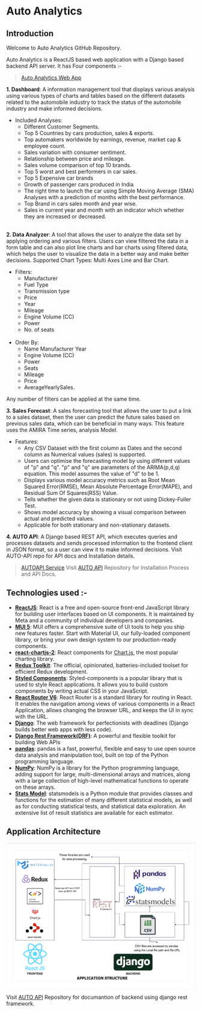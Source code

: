 # **Auto Analytics**


## **Introduction**

Welcome to Auto Analytics GitHub Repository.

Auto Analytics is a ReactJS based web application with a Django based backend API server. It has Four components :-

> [Auto Analytics Web App](https://autoanalytics.vercel.app)

**1. Dashboard**: A information management tool that displays various analysis using various types of charts and tables based on the different datasets related to the automobile industry to track the status of the automobile industry and make informed decisions.
*	Included Analyses:
    * Different Customer Segments.
	* Top 5 Countries by cars production, sales & exports.
	* Top automakers worldwide by earnings, revenue, market cap & employee count.
	* Sales variation with consumer sentiment.
	* Relationship between price and mileage.
	* Sales volume comparison of top 10 brands.
	* Top 5 worst and best performers in car sales.
	* Top 5 Expensive car brands
	* Growth of passenger cars produced in India
	* The right time to launch the car using Simple Moving Average (SMA) Analyses with a prediction of months with the best performance.
	* Top Brand in cars sales month and year wise.
	* Sales in current year and month with an indicator which whether they are increased or decreased.
  <br/><br/>

**2. Data Analyzer**: A tool that allows the user to analyze the data set by applying ordering and various filters. Users can view filtered the data in a form table and can also plot line charts and bar charts using filtered data, which helps the user to visualize the data in a better way and make better decisions.
	Supported Chart Types: Multi Axes Line and Bar Chart.
* Filters: 
	* Manufacturer
	* Fuel Type
	* Transmission type
	* Price
	* Year
	* Mileage
	* Engine Volume (CC)
	* Power
     *  No. of seats
  <br/><br/>
* Order By: 
	 * Name Manufacturer Year
	 * Engine Volume (CC)
     * Power
	 * Seats
	 * Mileage
	 * Price
	 * AverageYearlySales.
  
 Any number of filters can be applied at the same time.

**3. Sales Forecast**: A sales forecasting tool that allows the user to put a link to a sales dataset, then the user can predict the future sales based on previous sales data, which can be beneficial in many ways. This feature uses the AMIRA Time series, analysis Model.
* Features: 
	* Any CSV Dataset with the first column as Dates and the second column as Numerical values (sales) is supported.
	* Users can optimise the forecasting model by using different values of "p" and "q". "p" and "q" are parameters of the ARIMA(p,d,q) equation. This model assumes the value of "d" to be 1.
	* Displays various model accuracy metrics such as Root Mean Squared Error(RMSE), Mean Absolute Percentage Error(MAPE), and Residual Sum Of Squares(RSS) Value.
	* Tells whether the given data is stationary or not using Dickey-Fuller Test.
	* Shows model accuracy by showing a visual comparison between actual and predicted values.
	* Applicable for both stationary and non-stationary datasets.
	
**4. AUTO API**: A Django based REST API, which executes queries and processes datasets and sends processed information to the frontend client in JSON format, so a user can view it to make informed decisions.
Visit AUTO-API repo for API docs and Installation details.
> [AUTOAPI Service](https://engage-autoapi.herokuapp.com)
Visit [AUTO API](https://github.com/funiex/backend-api-vehicle) Repository for Installation Process and API Docs.

## **Technologies used :-**
* **[ReactJS](https://www.djangoproject.com/)**: React is a free and open-source front-end JavaScript library for building user interfaces based on UI components. It is maintained by Meta and a community of individual developers and companies.
* **[MUI 5](https://mui.com)**: MUI offers a comprehensive suite of UI tools to help you ship new features faster. Start with Material UI, our fully-loaded component library, or bring your own design system to our production-ready components.
* **[react-chartjs-2](https://react-chartjs-2.js.org)**: React components for [Chart.js](https://www.chartjs.org), the most popular charting library.
* **[Redux Toolkit](https://redux-toolkit.js.org)**: The official, opinionated, batteries-included toolset for efficient Redux development.
* **[Styled Components](https://styled-components.com/)**: Styled-components is a popular library that is used to style React applications. It allows you to build custom components by writing actual CSS in your JavaScript.
* **[React Router V6](https://reactrouter.com)**: React Router is a standard library for routing in React. It enables the navigation among views of various components in a React Application, allows changing the browser URL, and keeps the UI in sync with the URL.
* **[Django](https://www.djangoproject.com/)**: The web framework for perfectionists with deadlines (Django builds better web apps with less code).
* **[Django Rest Framework(DRF)](www.django-rest-framework.org/)**: A powerful and flexible toolkit for building Web APIs
* **[pandas](https://pandas.pydata.org/)**: pandas is a fast, powerful, flexible and easy to use open source data analysis and manipulation tool, built on top of the Python programming language.
* **[NumPy](https://numpy.org/)**: NumPy is a library for the Python programming language, adding support for large, multi-dimensional arrays and matrices, along with a large collection of high-level mathematical functions to operate on these arrays.
* **[Stats Model](https://www.statsmodels.org/stable/index.html)**: statsmodels is a Python module that provides classes and functions for the estimation of many different statistical models, as well as for conducting statistical tests, and statistical data exploration. An extensive list of result statistics are available for each estimator.



## Application Architecture

![](https://github.com/funiex/vehicle_analysis/blob/master/ApplicationStructure.png)





Visit [AUTO API](https://github.com/funiex/backend-api-vehicle) Repository for documantion of backend using django rest framework.


